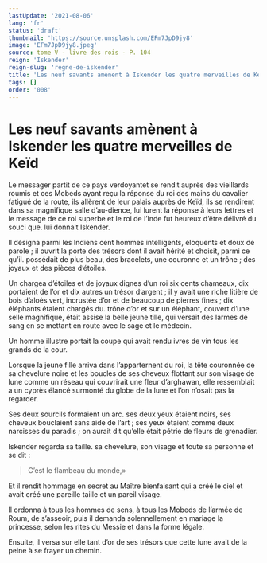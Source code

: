 ```yaml
---
lastUpdate: '2021-08-06'
lang: 'fr'
status: 'draft'
thumbnail: 'https://source.unsplash.com/EFm7JpD9jy8'
image: 'EFm7JpD9jy8.jpeg'
source: tome V - livre des rois - P. 104
reign: 'Iskender'
reign-slug: 'regne-de-iskender'
title: 'Les neuf savants amènent à Iskender les quatre merveilles de Keïd | Le Livre des Rois | Shâhnâmeh'
tags: []
order: '008'
---
```


<!-- LTeX: language=fr -->

# Les neuf savants amènent à Iskender les quatre merveilles de Keïd

Le messager partit de ce pays verdoyantet se rendit auprès des vieillards roumis et ces Mobeds ayant reçu la réponse du roi des mains du cavalier fatigué de la route, ils allèrent de leur palais auprès de Keïd, ils se rendirent dans sa magnifique salle d’au-dience, lui lurent la réponse à leurs lettres et le message de ce roi superbe et le roi de l’Inde fut heureux d’être délivré du souci que. lui donnait Iskender.

Il désigna parmi les Indiens cent hommes intelligents, éloquents et doux de parole ; il ouvrit la porte des trésors dont il avait hérité et choisit, parmi ce qu’il. possédait de plus beau, des bracelets, une couronne et un trône ; des joyaux et des pièces d’étoiles.

Un chargea d’étoiles et de joyaux dignes d’un roi six cents chameaux, dix portaient de l’or et dix autres un trésor d’argent ; il y avait une riche litière de bois d’aloès vert, incrustée d’or et de beaucoup de pierres fines ; dix éléphants étaient chargés du. trône d’or et sur un éléphant, couvert d’une selle magnifique, était assise la belle jeune tille, qui versait des larmes de sang en se mettant en route avec le sage et le médecin.

Un homme illustre portait la coupe qui avait rendu ivres de vin tous les grands de la cour.

Lorsque la jeune fille arriva dans l’apparternent du roi, la tête couronnée de sa chevelure noire et les boucles de ses cheveux flottant sur son visage de lune comme un réseau qui couvrirait une fleur d’arghawan, elle ressemblait a un cyprès élancé surmonté du globe de la lune et l’on n’osait pas la regarder.

Ses deux sourcils formaient un arc. ses deux yeux étaient noirs, ses cheveux bouclaient sans aide de l’art ; ses yeux étaient comme deux narcisses du paradis ; on aurait dit qu’elle était pétrie de fleurs de grenadier.

Iskender regarda sa taille. sa chevelure, son visage et toute sa personne et se dit :

> C’est le flambeau du monde,»

Et il rendit hommage en secret au Maître bienfaisant qui a créé le ciel et avait créé une pareille taille et un pareil visage.

Il ordonna à tous les hommes de sens, à tous les Mobeds de l’armée de Roum, de s’asseoir, puis il demanda solennellement en mariage la princesse, selon les rites du Messie et dans la forme légale.

Ensuite, il versa sur elle tant d’or de ses trésors que cette lune avait de la peine à se frayer un chemin.
